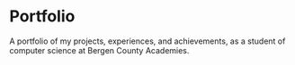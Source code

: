 # Portfolio
A portfolio of my projects, experiences, and achievements, as a student of computer science at Bergen County Academies.
